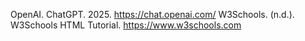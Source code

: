 OpenAI. ChatGPT. 2025. https://chat.openai.com/
W3Schools. (n.d.). W3Schools HTML Tutorial. https://www.w3schools.com
